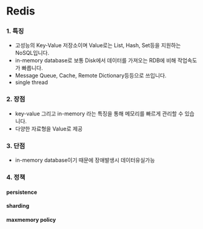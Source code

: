 # Redis

### 1. 특징
- 고성능의 Key-Value 저장소이며 Value로는 List, Hash, Set등을 지원하는 NoSQL입니다. 
- in-memory database로 보통 Disk에서 데이터를 가져오는 RDB에 비해 작업속도가 빠릅니다. 
- Message Queue, Cache, Remote Dictionary등등으로 쓰입니다.
- single thread

### 2. 장점
- key-value 그리고 in-memory 라는 특징을 통해 메모리를 빠르게 관리할 수 있습니다. 
- 다양한 자료형을 Value로 제공

### 3. 단점
- in-memory database이기 때문에 장애발생시 데이터유실가능

### 4. 정책 
  #### persistence

  #### sharding

  #### maxmemory policy


